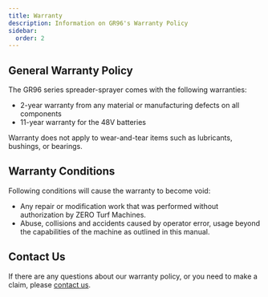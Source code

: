 ```yaml
---
title: Warranty
description: Information on GR96's Warranty Policy
sidebar:
  order: 2
---
```


## General Warranty Policy

The GR96 series spreader-sprayer comes with the following warranties:

* 2-year warranty from any material or manufacturing defects on all components
* 11-year warranty for the 48V batteries

Warranty does not apply to wear-and-tear items such as lubricants, bushings, or bearings.

## Warranty Conditions

Following conditions will cause the warranty to become void:

* Any repair or modification work that was performed without authorization by ZERO Turf Machines.
* Abuse, collisions and accidents caused by operator error, usage beyond the capabilities of the machine as outlined in this manual.

## Contact Us

If there are any questions about our warranty policy, or you need to make a claim, please [contact us](/reference/contact).